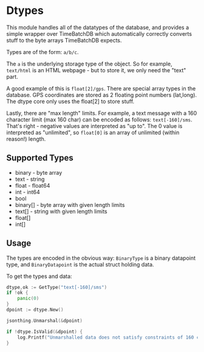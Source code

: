 Dtypes
=================

This module handles all of the datatypes of the database, and provides a simple wrapper over TimeBatchDB which automatically correctly converts stuff to the byte arrays TimeBatchDB expects.

Types are of the form: `a/b/c`.

The `a` is the underlying storage type of the object. So for example, `text/html` is an HTML webpage - but to store it, we only need the "text" part.

A good example of this is `float[2]/gps`. There are special array types in the database. GPS coordinates are stored as 2 floating point numbers (lat,long). The dtype core only uses the float[2] to store stuff.

Lastly, there are "max length" limits. For example, a text message with a 160 character limit (max 160 char) can be encoded as follows: `text[-160]/sms`. That's right - negative values are interpreted as "up to". The 0 value is interpreted as "unlimited", so `float[0]` is an array of unlimited (within reason!) length.

Supported Types
-------

- binary - byte array
- text - string
- float - float64
- int - int64
- bool
- binary\[] - byte array with given length limits
- text\[] - string with given length limits
- float\[]
- int\[]

Usage
-------

The types are encoded in the obvious way: `BinaryType` is a binary datapoint type, and `BinaryDatapoint` is the actual struct holding data.

To get the types and data:
```go
dtype,ok := GetType("text[-160]/sms")
if !ok {
    panic(0)
}
dpoint := dtype.New()

jsonthing.Unmarshal(&dpoint)

if !dtype.IsValid(&dpoint) {
    log.Printf("Unmarshalled data does not satisfy constraints of 160 chars max")
}
```
